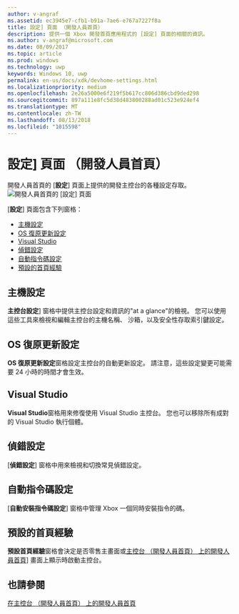 ```yaml
---
author: v-angraf
ms.assetid: ec3945e7-cfb1-b91a-7ae6-e767a7227f8a
title: 設定] 頁面 （開發人員首頁）
description: 提供一個 Xbox 開發首頁應用程式的 [設定] 頁面的相關的資訊。
ms.author: v-angraf@microsoft.com
ms.date: 08/09/2017
ms.topic: article
ms.prod: windows
ms.technology: uwp
keywords: Windows 10, uwp
permalink: en-us/docs/xdk/devhome-settings.html
ms.localizationpriority: medium
ms.openlocfilehash: 2e26a5000e6f219f5b617cc806d386cbd9ded298
ms.sourcegitcommit: 897a111e8fc5d38d483800288ad01c523e924ef4
ms.translationtype: MT
ms.contentlocale: zh-TW
ms.lasthandoff: 08/13/2018
ms.locfileid: "1015598"
---
```

# <a name="settings-page-dev-home"></a>設定] 頁面 （開發人員首頁）
   
  
開發人員首頁的 [**設定**] 頁面上提供的開發主控台的各種設定存取。   
 ![開發人員首頁的 [設定] 頁面](images/devhome_settings.png)   
  
[**設定**] 頁面包含下列窗格：   
 
   *  [主機設定](#ID4EEB)  
   *  [OS 復原更新設定](#ID4EOB)  
   *  [Visual Studio](#ID4EYB)  
   *  [偵錯設定](#ID4ECC)  
   *  [自動指令碼設定](#ID4EMC)  
   *  [預設的首頁經驗](#ID4E3C)  

 
<a id="ID4EEB"></a>

   

## <a name="console-settings"></a>主機設定  
   
  
**主控台設定**] 窗格中提供主控台設定和資訊的"at a glance"的檢視。 您可以使用這些工具來檢視和編輯主控台的主機名稱、 沙箱，以及安全性存取索引鍵設定。   
  
<a id="ID4EOB"></a>

   

## <a name="os-recovery-update-settings"></a>OS 復原更新設定  
   
  
**OS 復原更新設定**窗格設定主控台的自動更新設定。 請注意，這些設定變更可能需要 24 小時的時間才會生效。   
  
<a id="ID4EYB"></a>

   

## <a name="visual-studio"></a>Visual Studio  
   
  
**Visual Studio**窗格用來修復使用 Visual Studio 主控台。 您也可以移除所有成對的 Visual Studio 執行個體。   
  
<a id="ID4ECC"></a>

   

## <a name="debug-settings"></a>偵錯設定  
   
  
[**偵錯設定**] 窗格中用來檢視和切換常見偵錯設定。   
  
<a id="ID4EMC"></a>

   

## <a name="unattended-script-configuration"></a>自動指令碼設定  
   
  
[**自動安裝指令碼設定**] 窗格中管理 Xbox 一個同時安裝指令的碼。   
  
<a id="ID4E3C"></a>

   

## <a name="default-home-experience"></a>預設的首頁經驗  
   
  
**預設首頁經驗**窗格會決定是否零售主畫面或[主控台 （開發人員首頁） 上的開發人員首頁](dev-home.md)] 畫面上顯示時啟動主控台。   
  
<a id="ID4EJD"></a>

   

## <a name="see-also"></a>也請參閱  
 [在主控台 （開發人員首頁） 上的開發人員首頁](dev-home.md)

  